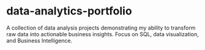 # data-analytics-portfolio
A collection of data analysis projects demonstrating my ability to transform raw data into actionable business insights. Focus on SQL, data visualization, and Business Intelligence.
